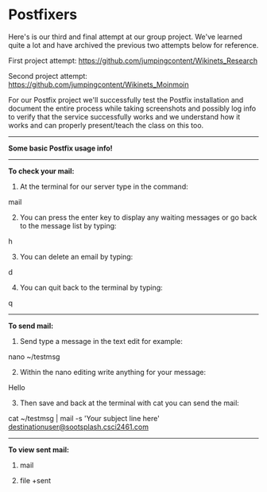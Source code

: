 # Postfixers

Here's is our third and final attempt at our group project. We've learned quite a lot and have archived the previous two attempts below for reference. 

First project attempt: https://github.com/jumpingcontent/Wikinets_Research

Second project attempt: https://github.com/jumpingcontent/Wikinets_Moinmoin

For our Postfix project we'll successfully test the Postfix installation and document the entire process while taking screenshots and possibly log info to verify that the service successfully works and we understand how it works and can properly present/teach the class on this too.

----------------------------

**Some basic Postfix usage info!**

----------------------------

**To check your mail:**

1. At the terminal for our server type in the command:

mail

2. You can press the enter key to display any waiting messages or go back to the message list by typing:

h

3. You can delete an email by typing:

d

4. You can quit back to the terminal by typing:

q

----------------------------

**To send mail:**

1. Send type a message in the text edit for example:

nano ~/testmsg

2. Within the nano editing write anything for your message:

Hello

3. Then save and back at the terminal with cat you can send the mail:

cat ~/testmsg | mail -s 'Your subject line here' destinationuser@sootsplash.csci2461.com

----------------------------

**To view sent mail:**

1. mail

2. file +sent
